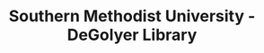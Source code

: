 ---
layout: repo
title: "Southern Methodist University - DeGolyer Library"
id: 16661
permalink: repos/16661/
---